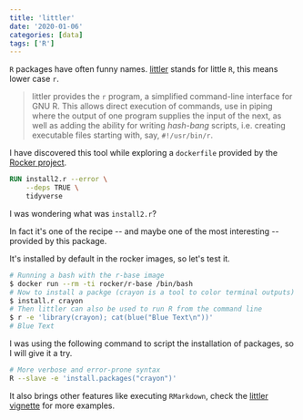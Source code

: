 ```yaml
---
title: 'littler'
date: '2020-01-06'
categories: [data]
tags: ['R']
---
```


`R` packages have often funny names. [littler](http://dirk.eddelbuettel.com/code/littler.html) stands for little `R`, this means lower case `r`.

> littler provides the `r` program, a simplified command-line interface for GNU R. This allows direct execution of commands, use in piping where the output of one program supplies the input of the next, as well as adding the ability for writing *hash-bang* scripts, i.e. creating executable files starting with, say, `#!/usr/bin/r`.

I have discovered this tool while exploring a `dockerfile` provided by the [Rocker project](https://www.rocker-project.org/).

```dockerfile
RUN install2.r --error \
    --deps TRUE \
    tidyverse
```

I was wondering what was `install2.r`?

In fact it's one of the recipe -- and maybe one of the most interesting -- provided by this package.

It's installed by default in the rocker images, so let's test it.

```bash
# Running a bash with the r-base image
$ docker run --rm -ti rocker/r-base /bin/bash
# Now to install a packge (crayon is a tool to color terminal outputs) simply call
$ install.r crayon
# Then littler can also be used to run R from the command line
$ r -e 'library(crayon); cat(blue("Blue Text\n"))'
# Blue Text
```

I was using the following command to script the installation of packages, so I will give it a try.

```bash
# More verbose and error-prone syntax 
R --slave -e 'install.packages("crayon")'
```

It also brings other features like executing `RMarkdown`, check the [littler vignette](https://cran.r-project.org/web/packages/littler/vignettes/littler-examples.html) for more examples.
